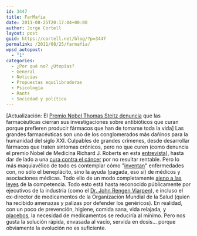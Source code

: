 ```yaml
---
id: 3447
title: FarMafia
date: 2011-08-25T20:17:04+00:00
author: Jorge Cortell
layout: post
guid: https://cortell.net/blog/?p=3447
permalink: /2011/08/25/farmafia/
wpsd_autopost:
  - "1"
categories:
  - ¿Por qué no? ¿Utopías?
  - General
  - Noticias
  - Propuestas equilibradoras
  - Psicología
  - Rants
  - Sociedad y polí­tica
---
```

[Actualización: El <a title="https://www.lavanguardia.com/salud/20110826/54205577068/thomas-steitz-premio-nobel-muchas-farmaceuticas-cierran-sus-investigaciones-sobre-antibioticos.html" href="https://www.lavanguardia.com/salud/20110826/54205577068/thomas-steitz-premio-nobel-muchas-farmaceuticas-cierran-sus-investigaciones-sobre-antibioticos.html" target="_blank">Premio Nobel Thomas Steitz denuncia</a> que las farmacéuticas cierran sus investigaciones sobre antibióticos que curan porque prefieren producir fármacos que han de tomarse toda la vida] Las grandes farmacéuticas son uno de los conglomerados más dañinos para la humanidad del siglo XXI. Culpables de grandes crímenes, desde desarrollar fármacos que traten síntomas crónicos, pero no que curen (como denuncia el premio Nobel de Medicina Richard J. Roberts en esta <a title="https://pijamasurf.com/2011/02/premio-nobel-de-medicina-farmaceuticas-bloquean-farmacos-que-curan-porque-no-son-rentables/" href="https://pijamasurf.com/2011/02/premio-nobel-de-medicina-farmaceuticas-bloquean-farmacos-que-curan-porque-no-son-rentables/" target="_blank">entrevista</a>), hasta dar de lado a una <a title="https://www.dca.med.ualberta.ca/Home/Updates/2007-03-15_Update.cfm" href="https://www.dca.med.ualberta.ca/Home/Updates/2007-03-15_Update.cfm" target="_blank">cura contra el cáncer</a> por no resultar rentable. Pero lo más maquiavélico de todo es contemplar cómo "<a title="https://pijamasurf.com/2011/03/el-marketing-de-las-enfermedades-las-farmaceuticas-crean-trastornos-para-vender-sus-medicamentos/" href="https://pijamasurf.com/2011/03/el-marketing-de-las-enfermedades-las-farmaceuticas-crean-trastornos-para-vender-sus-medicamentos/" target="_blank">inventan</a>" enfermedades con, no sólo el beneplácito, sino la ayuda (pagada, eso sí) de médicos y asociaciones médicas. Todo ello de un modo completamente <a title="https://modeloonucali.blog.galeon.com/2010/02/15/mafias-farmaceuticas/" href="https://modeloonucali.blog.galeon.com/2010/02/15/mafias-farmaceuticas/" target="_blank">ajeno a las leyes</a> de la competencia. Todo esto está hasta reconocido públicamente por ejecutivos de la industria (como el <a title="https://pijamasurf.com/2011/08/ex-ejecutivo-de-eli-lily-co-revela-las-atrocidades-de-la-industria-farmaceutica/" href="https://pijamasurf.com/2011/08/ex-ejecutivo-de-eli-lily-co-revela-las-atrocidades-de-la-industria-farmaceutica/" target="_blank">Dr. John Rengen Viarpen</a>), e incluso el ex-director de medicamentos de la Organización Mundial de la Salud (quien ha recibido amenazas y palizas por defender los genéricos). En realidad, con un poco de prevención, higiene, comida sana, vida relajada, y <a title="https://pijamasurf.com/2009/09/el-poder-del-placebo-es-cada-vez-mayor-y-el-terror-de-las-farmaceuticas-tambien/" href="https://pijamasurf.com/2009/09/el-poder-del-placebo-es-cada-vez-mayor-y-el-terror-de-las-farmaceuticas-tambien/" target="_blank">placebos</a>, la necesidad de medicamentos se reduciría al mínimo. Pero nos gusta la solución rápida, envasada al vacío, servida en dosis... porque obviamente la evolución no es suficiente.